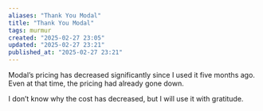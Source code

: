 ```yaml
---
aliases: "Thank You Modal"
title: "Thank You Modal"
tags: murmur
created: "2025-02-27 23:05"
updated: "2025-02-27 23:21"
published_at: "2025-02-27 23:21"
---
```


Modal’s pricing has decreased significantly since I used it five months ago. Even at that time, the pricing had already gone down.

I don’t know why the cost has decreased, but I will use it with gratitude.